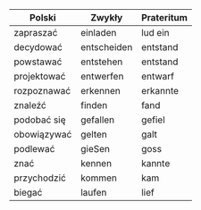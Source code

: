 | Polski | Zwykły | Prateritum |
| ---- | ----- | ------- |
| zapraszać | einladen | lud ein
| decydować | entscheiden | entstand
| powstawać | entstehen | entstand
| projektować | entwerfen | entwarf
| rozpoznawać | erkennen | erkannte
| znaleźć | finden | fand
| podobać się | gefallen | gefiel
| obowiązywać | gelten | galt
| podlewać | gieSen | goss
| znać | kennen | kannte
| przychodzić | kommen | kam
| biegać | laufen | lief

